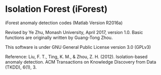 # Isolation Forest (iForest)
iForest anomaly detection codes (Matlab Version R2016a)

Revised by Ye Zhu, Monash University, April 2017, version 1.0. Basic functions are originally written by Guang-Tong Zhou.

This software is under GNU General Public License version 3.0 (GPLv3)

Reference:
Liu, F. T., Ting, K. M., & Zhou, Z. H. (2012). Isolation-based anomaly detection. ACM Transactions on Knowledge Discovery from Data (TKDD), 6(1), 3.
